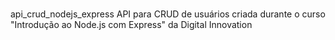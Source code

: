 # 
api_crud_nodejs_express 
API para CRUD de usuários criada durante o curso "Introdução ao Node.js com Express" da Digital Innovation
